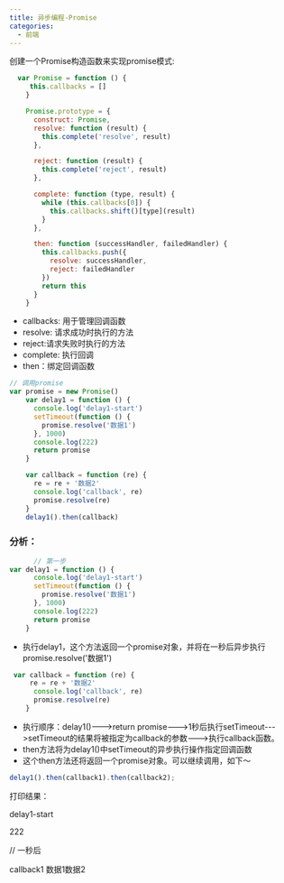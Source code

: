 ```yaml
---
title: 异步编程-Promise
categories:
  - 前端
---
```

创建一个Promise构造函数来实现promise模式:


```javascript
  var Promise = function () {
     this.callbacks = []
    }

    Promise.prototype = {
      construct: Promise,
      resolve: function (result) {
        this.complete('resolve', result)
      },

      reject: function (result) {
        this.complete('reject', result)
      },

      complete: function (type, result) {
        while (this.callbacks[0]) {
          this.callbacks.shift()[type](result)
        }
      },

      then: function (successHandler, failedHandler) {
        this.callbacks.push({
          resolve: successHandler,
          reject: failedHandler
        })
        return this
      }
    }
```


<!--more-->

  * callbacks: 用于管理回调函数
  * resolve: 请求成功时执行的方法
  * reject:请求失败时执行的方法
  * complete: 执行回调
  * then：绑定回调函数




```javascript
// 调用promise    
var promise = new Promise()
    var delay1 = function () {
      console.log('delay1-start')
      setTimeout(function () {
        promise.resolve('数据1')
      }, 1000)
      console.log(222)
      return promise
    }

    var callback = function (re) {
      re = re + '数据2'
      console.log('callback', re)
      promise.resolve(re)
    }
    delay1().then(callback)
```


### 分析：


```javascript
      // 第一步
var delay1 = function () {
      console.log('delay1-start')
      setTimeout(function () {
        promise.resolve('数据1')
      }, 1000)
      console.log(222)
      return promise
    }
```
  * 执行delay1，这个方法返回一个promise对象，并将在一秒后异步执行promise.resolve('数据1')


```javascript
 var callback = function (re) {
     re = re + '数据2'
      console.log('callback', re)
      promise.resolve(re)
    }
```
  * 执行顺序：delay1()\--->return promise\--->1秒后执行setTimeout\--->setTimeout的结果将被指定为callback的参数\--->执行callback函数。
  * then方法将为delay1()中setTimeout的异步执行操作指定回调函数
  * 这个then方法还将返回一个promise对象。可以继续调用，如下～

```javascript
delay1().then(callback1).then(callback2);
```



打印结果：

delay1-start

222

// 一秒后

callback1 数据1数据2